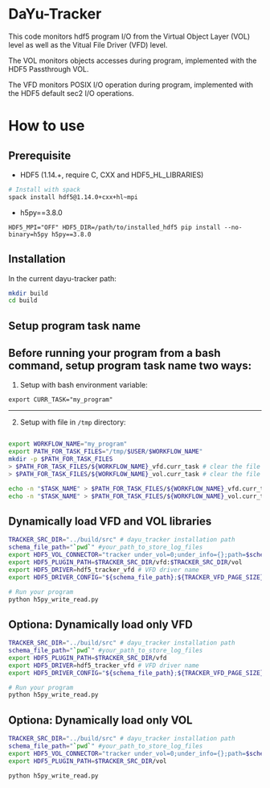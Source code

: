 # DaYu-Tracker

This code monitors hdf5 program I/O from the Virtual Object Layer (VOL) level as well as the Vitual File Driver (VFD) level.


The VOL monitors objects accesses during program, implemented with the HDF5 Passthrough VOL.


The VFD monitors POSIX I/O operation during program, implemented with the HDF5 default sec2 I/O operations.


# How to use

## Prerequisite
- HDF5 (1.14.+, require C, CXX and HDF5_HL_LIBRARIES)
```bash
# Install with spack
spack install hdf5@1.14.0+cxx+hl~mpi
```
- h5py==3.8.0
```
HDF5_MPI="OFF" HDF5_DIR=/path/to/installed_hdf5 pip install --no-binary=h5py h5py==3.8.0
```

## Installation
In the current dayu-tracker path:
```bash
mkdir build
cd build

```

## Setup program task name
Before running your program from a bash command, setup program task name two ways:
---
1. Setup with bash environment variable:
```shell
export CURR_TASK="my_program"
```
---
2. Setup with file in `/tmp` directory:
```bash

export WORKFLOW_NAME="my_program"
export PATH_FOR_TASK_FILES="/tmp/$USER/$WORKFLOW_NAME"
mkdir -p $PATH_FOR_TASK_FILES
> $PATH_FOR_TASK_FILES/${WORKFLOW_NAME}_vfd.curr_task # clear the file
> $PATH_FOR_TASK_FILES/${WORKFLOW_NAME}_vol.curr_task # clear the file

echo -n "$TASK_NAME" > $PATH_FOR_TASK_FILES/${WORKFLOW_NAME}_vfd.curr_task
echo -n "$TASK_NAME" > $PATH_FOR_TASK_FILES/${WORKFLOW_NAME}_vol.curr_task
```

## Dynamically load VFD and VOL libraries
```bash
TRACKER_SRC_DIR="../build/src" # dayu_tracker installation path
schema_file_path="`pwd`" #your_path_to_store_log_files
export HDF5_VOL_CONNECTOR="tracker under_vol=0;under_info={};path=$schema_file_path;level=2;format=" # VOL connector info string
export HDF5_PLUGIN_PATH=$TRACKER_SRC_DIR/vfd:$TRACKER_SRC_DIR/vol
export HDF5_DRIVER=hdf5_tracker_vfd # VFD driver name
export HDF5_DRIVER_CONFIG="${schema_file_path};${TRACKER_VFD_PAGE_SIZE}" # VFD info string

# Run your program
python h5py_write_read.py
```

## Optiona: Dynamically load only VFD
```bash
TRACKER_SRC_DIR="../build/src" # dayu_tracker installation path
schema_file_path="`pwd`" #your_path_to_store_log_files
export HDF5_PLUGIN_PATH=$TRACKER_SRC_DIR/vfd
export HDF5_DRIVER=hdf5_tracker_vfd # VFD driver name
export HDF5_DRIVER_CONFIG="${schema_file_path};${TRACKER_VFD_PAGE_SIZE}" # VFD info string

# Run your program
python h5py_write_read.py
```

## Optiona: Dynamically load only VOL
```bash
TRACKER_SRC_DIR="../build/src" # dayu_tracker installation path
schema_file_path="`pwd`" #your_path_to_store_log_files
export HDF5_VOL_CONNECTOR="tracker under_vol=0;under_info={};path=$schema_file_path;level=2;format="
export HDF5_PLUGIN_PATH=$TRACKER_SRC_DIR/vol

python h5py_write_read.py
```